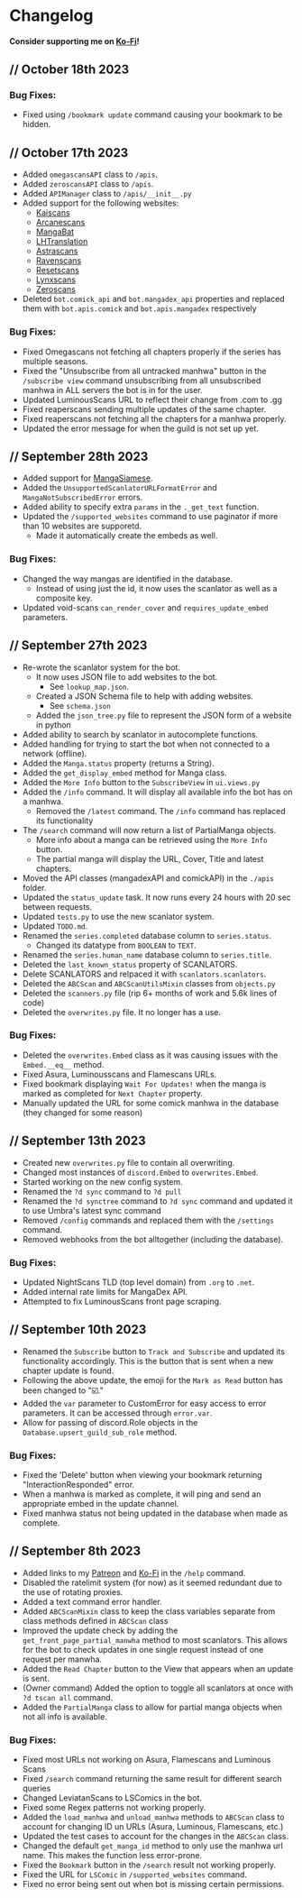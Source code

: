 # Changelog

#### Consider supporting me on [Ko-Fi](https://ko-fi.com/mooshi69)!

[//]: # ([Patreon]&#40;https://patreon.com/mooshi69&#41; or )

## // October 18th 2023

### Bug Fixes:

- Fixed using `/bookmark update` command causing your bookmark to be hidden.

## // October 17th 2023

- Added `omegascansAPI` class to `/apis`.
- Added `zeroscansAPI` class to `/apis`.
- Added `APIManager` class to `/apis/__init__.py`
- Added support for the following websites:
    - [Kaiscans](https://kaiscans.com)
    - [Arcanescans](https://arcanescans.com)
    - [MangaBat](https://h.mangabat.com/mangabat)
    - [LHTranslation](https://lhtranslation.net/home/)
    - [Astrascans](https://astrascans.com)
    - [Ravenscans](https://ravenscans.com)
    - [Resetscans](https://reset-scans.com)
    - [Lynxscans](https://lynxscans.com)
    - [Zeroscans](https://zeroscans.com)
- Deleted `bot.comick_api` and `bot.mangadex_api` properties and replaced them with `bot.apis.comick` and
  `bot.apis.mangadex` respectively

### Bug Fixes:

- Fixed Omegascans not fetching all chapters properly if the series has multiple seasons.
- Fixed the "Unsubscribe from all untracked manhwa" button in the `/subscribe view` command unsubscribing from all
  unsubscribed manhwa in ALL servers the bot is in for the user.
- Updated LuminousScans URL to reflect their change from .com to .gg
- Fixed reaperscans sending multiple updates of the same chapter.
- Fixed reaperscans not fetching all the chapters for a manhwa properly.
- Updated the error message for when the guild is not set up yet.

## // September 28th 2023

- Added support for [MangaSiamese](https://mangasiamese.com).
- Added the `UnsupportedScanlatorURLFormatError` and `MangaNotSubscribedError` errors.
- Added ability to specify extra `params` in the `._get_text` function.
- Updated the `/supported_websites` command to use paginator if more than 10 websites are supporetd.
    - Made it automatically create the embeds as well.

### Bug Fixes:

- Changed the way mangas are identified in the database.
    - Instead of using just the id, it now uses the scanlator as well as a composite key.
- Updated void-scans `can_render_cover` and `requires_update_embed` parameters.

## // September 27th 2023

- Re-wrote the scanlator system for the bot.
    - It now uses JSON file to add websites to the bot.
        - See `lookup_map.json`.
    - Created a JSON Schema file to help with adding websites.
        - See `schema.json`
    - Added the `json_tree.py` file to represent the JSON form of a website in python
- Added ability to search by scanlator in autocomplete functions.
- Added handling for trying to start the bot when not connected to a network (offline).
- Added the `Manga.status` property (returns a String).
- Added the `get_display_embed` method for Manga class.
- Added the `More Info` button to the `SubscribeView` in `ui.views.py`
- Added the `/info` command. It will display all available info the bot has on a manhwa.
    - Removed the `/latest` command. The `/info` command has replaced its functionality
- The `/search` command will now return a list of PartialManga objects.
    - More info about a manga can be retrieved using the `More Info` button.
    - The partial manga will display the URL, Cover, Title and latest chapters.
- Moved the API classes (mangadexAPI and comickAPI) in the `./apis` folder.
- Updated the `status_update` task. It now runs every 24 hours with 20 sec between requests.
- Updated `tests.py` to use the new scanlator system.
- Updated `TODO.md`.
- Renamed the `series.completed` database column to `series.status`.
    - Changed its datatype from `BOOLEAN` to `TEXT`.
- Renamed the `series.human_name` database column to `series.title`.
- Deleted the `last_known_status` property of SCANLATORS.
- Delete SCANLATORS and relpaced it with `scanlators.scanlators`.
- Deleted the `ABCScan` and `ABCScanUtilsMixin` classes from `objects.py`
- Deleted the `scanners.py` file (rip 6+ months of work and 5.6k lines of code)
- Deleted the `overwrites.py` file. It no longer has a use.

### Bug Fixes:

- Deleted the `overwrites.Embed` class as it was causing issues with the `Embed.__eq__` method.
- Fixed Asura, Luminousscans and Flamescans URLs.
- Fixed bookmark displaying `Wait For Updates!` when the manga is marked as completed for `Next Chapter` property.
- Manually updated the URL for some comick manhwa in the database (they changed for some reason)

## // September 13th 2023

- Created new `overwrites.py` file to contain all overwriting.
- Changed most instances of `discord.Embed` to `overwrites.Embed`.
- Started working on the new config system.
- Renamed the `?d sync` command to `?d pull`
- Renamed the `?d synctree` command to `?d sync` command and updated it to use Umbra's latest sync command
- Removed `/config` commands and replaced them with the `/settings` command.
- Removed webhooks from the bot alltogether (including the database).

### Bug Fixes:

- Updated NightScans TLD (top level domain) from `.org` to `.net`.
- Added internal rate limits for MangaDex API.
- Attempted to fix LuminousScans front page scraping.

## // September 10th 2023

- Renamed the `Subscribe` button to `Track and Subscribe` and updated its functionality accordingly.
  This is the button that is sent when a new chapter update is found.
- Following the above update, the emoji for the `Mark as Read` button has been changed to "☑️."
- Added the `var` parameter to CustomError for easy access to error parameters.
  It can be accessed through `error.var`.
- Allow for passing of discord.Role objects in the `Database.upsert_guild_sub_role` method.

### Bug Fixes:

- Fixed the 'Delete' button when viewing your bookmark returning "InteractionResponded" error.
- When a manhwa is marked as complete, it will ping and send an appropriate embed in the update channel.
- Fixed manhwa status not being updated in the database when made as complete.

## // September 8th 2023

- Added links to my [Patreon](https://patreon.com/mooshi69) and [Ko-Fi](https://ko-fi.com/mooshi69) in the `/help`
  command.
- Disabled the ratelimit system (for now) as it seemed redundant due to the use of rotating proxies.
- Added a text command error handler.
- Added `ABCScanMixin` class to keep the class variables separate from class methods defined in `ABCScan` class
- Improved the update check by adding the `get_front_page_partial_manwha` method to most scanlators. This allows for
  the bot to check updates in one single request instead of one request per manwha.
- Added the `Read Chapter` button to the View that appears when an update is sent.
- (Owner command) Added the option to toggle all scanlators at once with `?d tscan all` command.
- Added the `PartialManga` class to allow for partial manga objects when not all info is available.

### Bug Fixes:

- Fixed most URLs not working on Asura, Flamescans and Luminous Scans
- Fixed `/search` command returning the same result for different search queries
- Changed LeviatanScans to LSComics in the bot.
- Fixed some Regex patterns not working properly.
- Added the `load_manhwa` and `unload_manhwa` methods to `ABCScan` class
  to account for changing ID un URLs (Asura, Luminous, Flamescans, etc.)
- Updated the test cases to account for the changes in the `ABCScan` class.
- Changed the default `get_manga_id` method to only use the manhwa url name. This makes the function less error-prone.
- Fixed the `Bookmark` button in the `/search` result not working properly.
- Fixed the URL for `LSComic` in `/supported_websites` command.
- Fixed no error being sent out when bot is missing certain permissions.